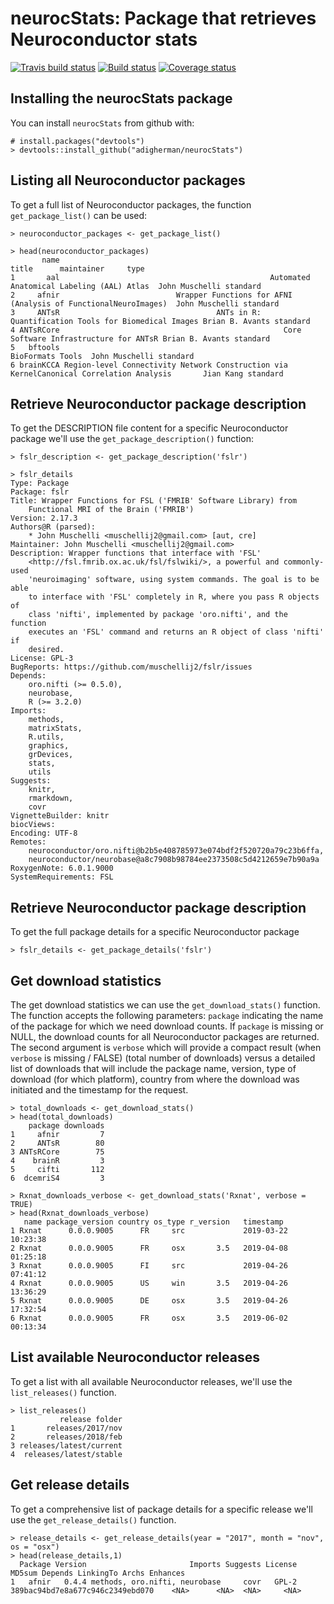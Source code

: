 # neurocStats: Package that retrieves Neuroconductor stats
[![Travis build status](https://travis-ci.com/adigherman/neurocStats.svg?branch=master)](https://travis-ci.com/adigherman/neurocStats)
[![Build status](https://ci.appveyor.com/api/projects/status/1tjf5b78sd2osdlk?svg=true)](https://ci.appveyor.com/project/adigherman/neurocstats)
[![Coverage status](https://codecov.io/gh/adigherman/neurocStats/branch/master/graph/badge.svg)](https://codecov.io/github/adigherman/neurocStats?branch=master)

## Installing the neurocStats package

You can install `neurocStats` from github with:

``` {r}
# install.packages("devtools")
> devtools::install_github("adigherman/neurocStats")
```

## Listing all Neuroconductor packages

To get a full list of Neuroconductor packages, the function `get_package_list()` can be used:

``` {r}
> neuroconductor_packages <- get_package_list()
```

``` {r}
> head(neuroconductor_packages)
       name                                                                                   title      maintainer     type
1       aal                                               Automated Anatomical Labeling (AAL) Atlas  John Muschelli standard
2     afnir                          Wrapper Functions for AFNI (Analysis of FunctionalNeuroImages)  John Muschelli standard
3     ANTsR                                   ANTs in R: Quantification Tools for Biomedical Images Brian B. Avants standard
4 ANTsRCore                                                  Core Software Infrastructure for ANTsR Brian B. Avants standard
5   bftools                                                                        BioFormats Tools  John Muschelli standard
6 brainKCCA Region-level Connectivity Network Construction via KernelCanonical Correlation Analysis       Jian Kang standard
```

## Retrieve Neuroconductor package description

To get the DESCRIPTION file content for a specific Neuroconductor package we'll use the `get_package_description()` function:

``` {r}
> fslr_description <- get_package_description('fslr')
```

``` {r}
> fslr_details
Type: Package
Package: fslr
Title: Wrapper Functions for FSL ('FMRIB' Software Library) from
    Functional MRI of the Brain ('FMRIB')
Version: 2.17.3
Authors@R (parsed):
    * John Muschelli <muschellij2@gmail.com> [aut, cre]
Maintainer: John Muschelli <muschellij2@gmail.com>
Description: Wrapper functions that interface with 'FSL'
    <http://fsl.fmrib.ox.ac.uk/fsl/fslwiki/>, a powerful and commonly-used
    'neuroimaging' software, using system commands. The goal is to be able
    to interface with 'FSL' completely in R, where you pass R objects of
    class 'nifti', implemented by package 'oro.nifti', and the function
    executes an 'FSL' command and returns an R object of class 'nifti' if
    desired.
License: GPL-3
BugReports: https://github.com/muschellij2/fslr/issues
Depends:
    oro.nifti (>= 0.5.0),
    neurobase,
    R (>= 3.2.0)
Imports:
    methods,
    matrixStats,
    R.utils,
    graphics,
    grDevices,
    stats,
    utils
Suggests:
    knitr,
    rmarkdown,
    covr
VignetteBuilder: knitr
biocViews:
Encoding: UTF-8
Remotes:
    neuroconductor/oro.nifti@b2b5e408785973e074bdf2f520720a79c23b6ffa,
    neuroconductor/neurobase@a8c7908b98784ee2373508c5d4212659e7b90a9a
RoxygenNote: 6.0.1.9000
SystemRequirements: FSL
```

## Retrieve Neuroconductor package description

To get the full package details for a specific Neuroconductor package

``` {r}
> fslr_details <- get_package_details('fslr')
```

## Get download statistics

The get download statistics we can use the `get_download_stats()` function. The function accepts the following parameters: `package` indicating the name of the package for which we need download counts. If `package` is missing or NULL, the download counts for all Neuroconductor packages are returned. The second argument is `verbose` which will provide a compact result (when `verbose` is missing / FALSE) (total number of downloads) versus a detailed list of downloads that will include the package name, version, type of download (for which platform), country from where the download was initiated and the timestamp for the request.

``` {r}
> total_downloads <- get_download_stats()
> head(total_downloads)
    package downloads
1     afnir         7
2     ANTsR        80
3 ANTsRCore        75
4    brainR         3
5     cifti       112
6  dcemriS4         3
```

``` {r}
> Rxnat_downloads_verbose <- get_download_stats('Rxnat', verbose = TRUE)
> head(Rxnat_downloads_verbose)
   name package_version country os_type r_version   timestamp
1 Rxnat      0.0.0.9005      FR     src             2019-03-22 10:23:38
2 Rxnat      0.0.0.9005      FR     osx       3.5   2019-04-08 01:25:18
3 Rxnat      0.0.0.9005      FI     src             2019-04-26 07:41:12
4 Rxnat      0.0.0.9005      US     win       3.5   2019-04-26 13:36:29
5 Rxnat      0.0.0.9005      DE     osx       3.5   2019-04-26 17:32:54
6 Rxnat      0.0.0.9005      FR     osx       3.5   2019-06-02 00:13:34
```

## List available Neuroconductor releases

To get a list with all available Neuroconductor releases, we'll use the `list_releases()` function. 

``` {r}
> list_releases()
           release folder
1       releases/2017/nov
2       releases/2018/feb
3 releases/latest/current
4  releases/latest/stable
```

## Get release details

To get a comprehensive list of package details for a specific release we'll use the `get_release_details()` function.

``` {r}
> release_details <- get_release_details(year = "2017", month = "nov", os = "osx")
> head(release_details,1)
  Package Version                       Imports Suggests License                           MD5sum Depends LinkingTo Archs Enhances
1   afnir   0.4.4 methods, oro.nifti, neurobase     covr   GPL-2 389bac94bd7e8a677c946c2349ebd070    <NA>      <NA>  <NA>     <NA>
```
